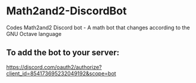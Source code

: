 # Math2and2-DiscordBot
Codes Math2and2 Discord bot - A math bot that changes according to the GNU Octave language

## To add the bot to your server:
https://discord.com/oauth2/authorize?client_id=854173695232049192&scope=bot
